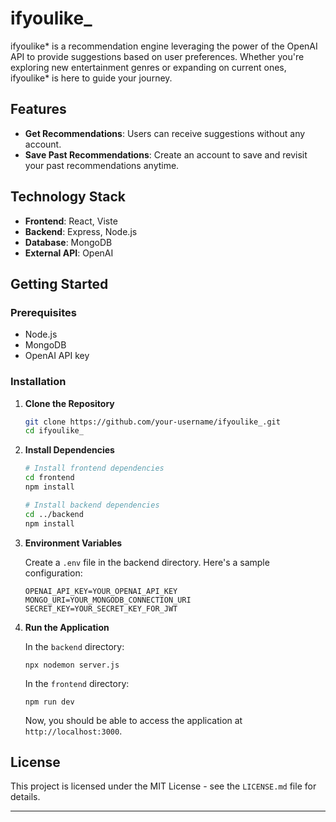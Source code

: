 # ifyoulike\_

ifyoulike* is a recommendation engine leveraging the power of the OpenAI API to provide suggestions based on user preferences. Whether you're exploring new entertainment genres or expanding on current ones, ifyoulike* is here to guide your journey.

## Features

- **Get Recommendations**: Users can receive suggestions without any account.
- **Save Past Recommendations**: Create an account to save and revisit your past recommendations anytime.

## Technology Stack

- **Frontend**: React, Viste
- **Backend**: Express, Node.js
- **Database**: MongoDB
- **External API**: OpenAI

## Getting Started

### Prerequisites

- Node.js
- MongoDB
- OpenAI API key

### Installation

1. **Clone the Repository**

   ```bash
   git clone https://github.com/your-username/ifyoulike_.git
   cd ifyoulike_
   ```

2. **Install Dependencies**

   ```bash
   # Install frontend dependencies
   cd frontend
   npm install

   # Install backend dependencies
   cd ../backend
   npm install
   ```

3. **Environment Variables**

   Create a `.env` file in the backend directory. Here's a sample configuration:

   ```
   OPENAI_API_KEY=YOUR_OPENAI_API_KEY
   MONGO_URI=YOUR_MONGODB_CONNECTION_URI
   SECRET_KEY=YOUR_SECRET_KEY_FOR_JWT
   ```

4. **Run the Application**

   In the `backend` directory:

   ```
   npx nodemon server.js
   ```

   In the `frontend` directory:

   ```
   npm run dev
   ```

   Now, you should be able to access the application at `http://localhost:3000`.

## License

This project is licensed under the MIT License - see the `LICENSE.md` file for details.

---
